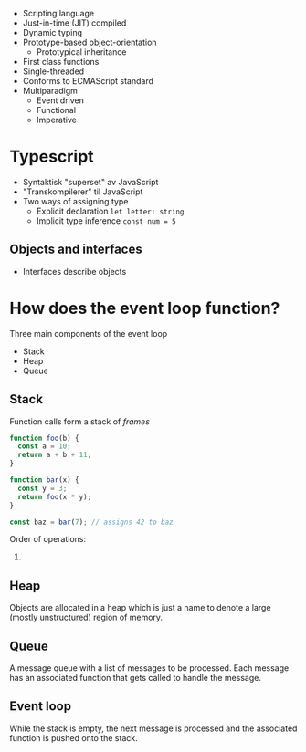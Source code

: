 - Scripting language
- Just-in-time (JIT) compiled
- Dynamic typing
- Prototype-based object-orientation
  - Prototypical inheritance
- First class functions
- Single-threaded
- Conforms to ECMAScript standard
- Multiparadigm
  - Event driven
  - Functional
  - Imperative

# Typescript
- Syntaktisk "superset" av JavaScript
- "Transkompilerer" til JavaScript
- Two ways of assigning type
  - Explicit declaration `let letter: string `
  - Implicit type inference `const num = 5`
## Objects and interfaces
- Interfaces describe objects

# How does the event loop function?
Three main components of the event loop
- Stack
- Heap
- Queue

## Stack
Function calls form a stack of _frames_
```javascript
function foo(b) {
  const a = 10;
  return a + b + 11;
}

function bar(x) {
  const y = 3;
  return foo(x * y);
}

const baz = bar(7); // assigns 42 to baz
```
Order of operations:

1. 
## Heap
Objects are allocated in a heap which is just a name to denote a large (mostly unstructured) region of memory.
## Queue
A message queue with a list of messages to be processed. Each message has an associated function that gets called to handle the message.

## Event loop
While the stack is empty, the next message is processed and the associated function is pushed onto the stack.